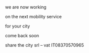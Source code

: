 we are now working

on the next mobility service

for your city

come back soon







share the city srl – vat IT08370570965
